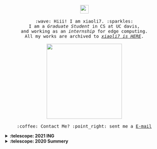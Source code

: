 <p align="center">
  <img src="https://user-images.githubusercontent.com/5679180/79618120-0daffb80-80be-11ea-819e-d2b0fa904d07.gif" width="27px">
  <br><br>
  <samp>
    :wave: Hiii! I am xiaoli7. :sparkles:
    <br>I am a <em>Graduate Student</em> in CS at UC davis,
    <br> and working as an <em>internship</em> for edge computing.
    <br> All my works are archived to <a href="https://xiaoli777.github.io"><em>xiaoli7 is HERE</em></a>.
    <br><br>
    <img src="https://i.imgur.com/kdKhgx6.gif" width="240px" align="center">
    <br><br>:coffee: Contact Me? :point_right: sent me a <a href="mailto: xiaoliyang1994@outlook.com">E-mail</a>
  </samp>
</p>

<details>
  <summary><b>:telescope: 2021 ING</b></summary>
  First-year graduate student at UC Davis, Master of Engineering in CS at HUST, Bachelor of Engineering in SE at HNU. I am good at C/C++, python and Linux. I have passion about algorithm, and also optimized the architecture.
</details>

<details>
  <summary><b>:telescope: 2020 Summery</b></summary>
  First-year graduate student at UC Davis, Master of Engineering in CS at HUST, Bachelor of Engineering in SE at HNU. I am good at C/C++, python and Linux. I have passion about algorithm, and also optimized the architecture.
</details>
